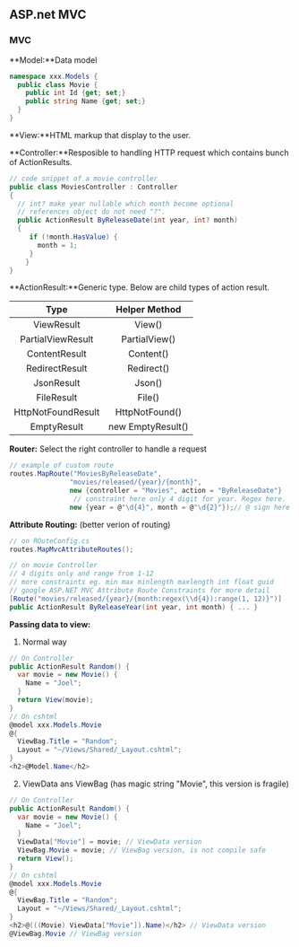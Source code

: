 ## ASP.net MVC

### MVC

**Model:**Data model

```c#
namespace xxx.Models {
  public class Movie {
    public int Id {get; set;}
    public string Name {get; set;}
  }
}
```

**View:**HTML markup that display to the user.

**Controller:**Resposible to handling HTTP request which contains bunch of ActionResults.

```c#
// code snippet of a movie controller
public class MoviesController : Controller
{
  // int? make year nullable which month become optional
  // references object do not need "?".
  public ActionResult ByReleaseDate(int year, int? month)
  {
     if (!month.HasValue) {
       month = 1;
     }
	}
}
```

**ActionResult:**Generic type. Below are child types of action result.

|        Type        |   Helper Method   |
| :----------------: | :---------------: |
|     ViewResult     |      View()       |
| PartialViewResult  |   PartialView()   |
|   ContentResult    |     Content()     |
|   RedirectResult   |    Redirect()     |
|     JsonResult     |      Json()       |
|     FileResult     |      File()       |
| HttpNotFoundResult |  HttpNotFound()   |
|    EmptyResult     | new EmptyResult() |

**Router:** Select the right controller to handle a request

```c#
// example of custom route
routes.MapRoute("MoviesByReleaseDate",
               "movies/released/{year}/{month}",
               new {controller = "Movies", action = "ByReleaseDate"}
                // constraint here only 4 digit for year. Regex here.
               new {year = @"\d{4}", month = @"\d{2}"});// @ sign here to avoid double \\
```

**Attribute Routing:** (better verion of routing)

```c#
// on ROuteConfig.cs
routes.MapMvcAttributeRoutes();

// on movie Controller
// 4 digits only and range from 1-12
// more constraints eg. min max minlength maxlength int float guid
// google ASP.NET MVC Attribute Route Constraints for more detail
[Route("movies/released/{year}/{month:regex(\\d{4}):range(1, 12)}")]
public ActionResult ByReleaseYear(int year, int month) { ... }
```

**Passing data to view:**

1. Normal way

```c#
// On Controller
public ActionResult Random() {
  var movie = new Movie() {
    Name = "Joel";
  }
  return View(movie);
}
// On cshtml
@model xxx.Models.Movie
@{
  ViewBag.Title = "Random";
  Layout = "~/Views/Shared/_Layout.cshtml";
}
<h2>@Model.Name</h2>
```

2. ViewData ans ViewBag (has magic string "Movie", this version is fragile)

```c#
// On Controller
public ActionResult Random() {
  var movie = new Movie() {
    Name = "Joel";
  }
  ViewData["Movie"] = movie; // ViewData version
  ViewBag.Movie = movie; // ViewBag version, is not compile safe
  return View();
}
// On cshtml
@model xxx.Models.Movie
@{
  ViewBag.Title = "Random";
  Layout = "~/Views/Shared/_Layout.cshtml";
}
<h2>@(((Movie) ViewData["Movie"]).Name)</h2> // ViewData version
@ViewBag.Movie // ViewBag version
```